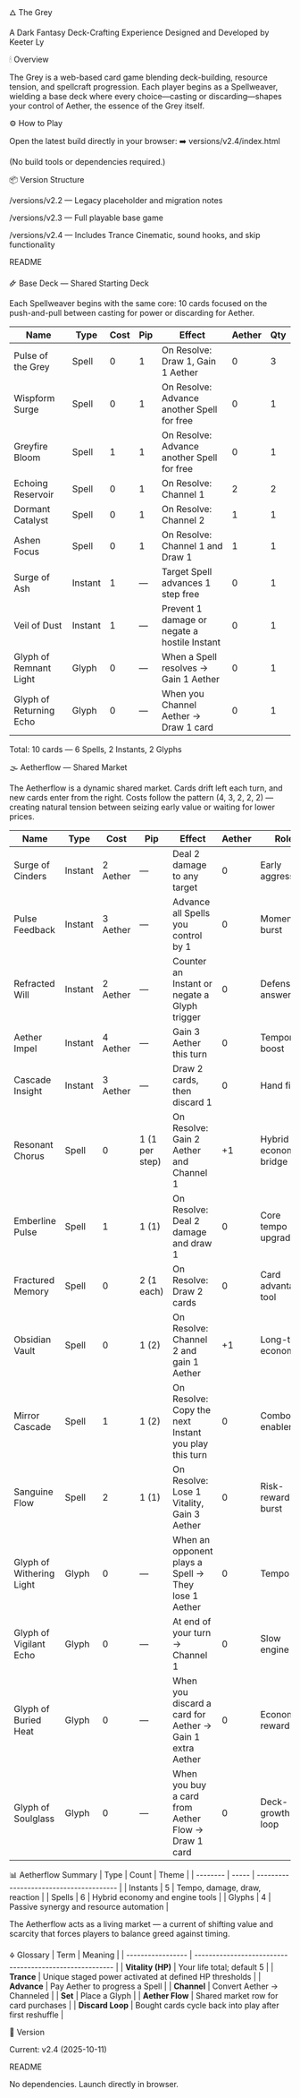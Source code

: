 🜂 The Grey

A Dark Fantasy Deck-Crafting Experience
Designed and Developed by Keeter Ly


🕯 Overview

The Grey is a web-based card game blending deck-building, resource tension, and spellcraft progression.
Each player begins as a Spellweaver, wielding a base deck where every choice—casting or discarding—shapes your control of Aether, the essence of the Grey itself.


⚙️ How to Play

Open the latest build directly in your browser:
➡️ versions/v2.4/index.html

(No build tools or dependencies required.)


📦 Version Structure

/versions/v2.2 — Legacy placeholder and migration notes

/versions/v2.3 — Full playable base game

/versions/v2.4 — Includes Trance Cinematic, sound hooks, and skip functionality

README


🜸 Base Deck — Shared Starting Deck

Each Spellweaver begins with the same core: 10 cards focused on the push-and-pull between casting for power or discarding for Aether.

| Name                    | Type    | Cost | Pip | Effect                                       | Aether | Qty |
| ----------------------- | ------- | ---- | --- | -------------------------------------------- | ------ | --- |
| Pulse of the Grey       | Spell   | 0    | 1   | On Resolve: Draw 1, Gain 1 Aether            | 0      | 3   |
| Wispform Surge          | Spell   | 0    | 1   | On Resolve: Advance another Spell for free   | 0      | 1   |
| Greyfire Bloom          | Spell   | 1    | 1   | On Resolve: Advance another Spell for free   | 0      | 1   |
| Echoing Reservoir       | Spell   | 0    | 1   | On Resolve: Channel 1                        | 2      | 2   |
| Dormant Catalyst        | Spell   | 0    | 1   | On Resolve: Channel 2                        | 1      | 1   |
| Ashen Focus             | Spell   | 0    | 1   | On Resolve: Channel 1 and Draw 1             | 1      | 1   |
| Surge of Ash            | Instant | 1    | —   | Target Spell advances 1 step free            | 0      | 1   |
| Veil of Dust            | Instant | 1    | —   | Prevent 1 damage or negate a hostile Instant | 0      | 1   |
| Glyph of Remnant Light  | Glyph   | 0    | —   | When a Spell resolves → Gain 1 Aether        | 0      | 1   |
| Glyph of Returning Echo | Glyph   | 0    | —   | When you Channel Aether → Draw 1 card        | 0      | 1   |


Total: 10 cards — 6 Spells, 2 Instants, 2 Glyphs


🌫 Aetherflow — Shared Market

The Aetherflow is a dynamic shared market. Cards drift left each turn, and new cards enter from the right.
Costs follow the pattern (4, 3, 2, 2, 2) — creating natural tension between seizing early value or waiting for lower prices.

| Name                     | Type    | Cost     | Pip            | Effect                                                   | Aether | Role                  |
| ------------------------ | ------- | -------- | -------------- | -------------------------------------------------------- | ------ | --------------------- |
| Surge of Cinders         | Instant | 2 Aether | —              | Deal 2 damage to any target                              | 0      | Early aggression      |
| Pulse Feedback           | Instant | 3 Aether | —              | Advance all Spells you control by 1                      | 0      | Momentum burst        |
| Refracted Will           | Instant | 2 Aether | —              | Counter an Instant or negate a Glyph trigger             | 0      | Defensive answer      |
| Aether Impel             | Instant | 4 Aether | —              | Gain 3 Aether this turn                                  | 0      | Temporary boost       |
| Cascade Insight          | Instant | 3 Aether | —              | Draw 2 cards, then discard 1                             | 0      | Hand filter           |
| Resonant Chorus          | Spell   | 0        | 1 (1 per step) | On Resolve: Gain 2 Aether and Channel 1                  | +1     | Hybrid economy bridge |
| Emberline Pulse          | Spell   | 1        | 1 (1)          | On Resolve: Deal 2 damage and draw 1                     | 0      | Core tempo upgrade    |
| Fractured Memory         | Spell   | 0        | 2 (1 each)     | On Resolve: Draw 2 cards                                 | 0      | Card advantage tool   |
| Obsidian Vault           | Spell   | 0        | 1 (2)          | On Resolve: Channel 2 and gain 1 Aether                  | +1     | Long-term economy     |
| Mirror Cascade           | Spell   | 1        | 1 (2)          | On Resolve: Copy the next Instant you play this turn     | 0      | Combo enabler         |
| Sanguine Flow            | Spell   | 2        | 1 (1)          | On Resolve: Lose 1 Vitality, Gain 3 Aether               | 0      | Risk-reward burst     |
| Glyph of Withering Light | Glyph   | 0        | —              | When an opponent plays a Spell → They lose 1 Aether      | 0      | Tempo tax             |
| Glyph of Vigilant Echo   | Glyph   | 0        | —              | At end of your turn → Channel 1                          | 0      | Slow engine           |
| Glyph of Buried Heat     | Glyph   | 0        | —              | When you discard a card for Aether → Gain 1 extra Aether | 0      | Economy reward        |
| Glyph of Soulglass       | Glyph   | 0        | —              | When you buy a card from Aether Flow → Draw 1 card       | 0      | Deck-growth loop      |


📊 Aetherflow Summary
| Type     | Count | Theme                                   |
| -------- | ----- | --------------------------------------- |
| Instants | 5     | Tempo, damage, draw, reaction           |
| Spells   | 6     | Hybrid economy and engine tools         |
| Glyphs   | 4     | Passive synergy and resource automation |

The Aetherflow acts as a living market — a current of shifting value and scarcity that forces players to balance greed against timing.

🜍 Glossary
| Term              | Meaning                                                 |
| ----------------- | ------------------------------------------------------- |
| **Vitality (HP)** | Your life total; default 5                              |
| **Trance**        | Unique staged power activated at defined HP thresholds  |
| **Advance**       | Pay Aether to progress a Spell                          |
| **Channel**       | Convert Aether → Channeled                              |
| **Set**           | Place a Glyph                                           |
| **Aether Flow**   | Shared market row for card purchases                    |
| **Discard Loop**  | Bought cards cycle back into play after first reshuffle |


🧩 Version

Current: v2.4 (2025-10-11)

README


No dependencies. Launch directly in browser.
